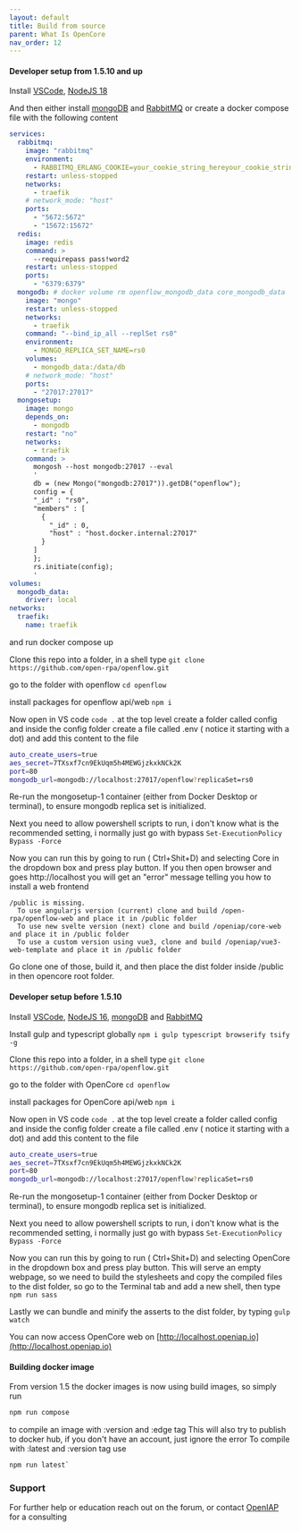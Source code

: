 ```yaml
---
layout: default
title: Build from source
parent: What Is OpenCore
nav_order: 12
---
```




#### Developer setup from 1.5.10 and up
Install [VSCode](https://code.visualstudio.com/download), [NodeJS 18](https://nodejs.org/en/download/)

And then either install [mongoDB](https://www.mongodb.com/download-center/community) and [RabbitMQ](https://www.rabbitmq.com/download.html) or create a docker compose file with the following content
```yaml
services:
  rabbitmq:
    image: "rabbitmq"
    environment:
      - RABBITMQ_ERLANG_COOKIE=your_cookie_string_hereyour_cookie_string_here
    restart: unless-stopped
    networks:
      - traefik
    # network_mode: "host"
    ports:
      - "5672:5672"
      - "15672:15672"
  redis:
    image: redis
    command: >
      --requirepass pass!word2
    restart: unless-stopped
    ports:
      - "6379:6379"
  mongodb: # docker volume rm openflow_mongodb_data core_mongodb_data
    image: "mongo"
    restart: unless-stopped
    networks:
      - traefik
    command: "--bind_ip_all --replSet rs0"
    environment:
      - MONGO_REPLICA_SET_NAME=rs0
    volumes:
      - mongodb_data:/data/db
    # network_mode: "host"
    ports:
      - "27017:27017"
  mongosetup:
    image: mongo
    depends_on:
      - mongodb
    restart: "no"
    networks:
      - traefik
    command: >
      mongosh --host mongodb:27017 --eval 
      '
      db = (new Mongo("mongodb:27017")).getDB("openflow");
      config = {
      "_id" : "rs0",
      "members" : [
        {
          "_id" : 0,
          "host" : "host.docker.internal:27017"
        }
      ]
      };
      rs.initiate(config);
      '
volumes:
  mongodb_data:
    driver: local
networks:
  traefik:
    name: traefik
```
and run docker compose up

Clone this repo into a folder, in a shell type
`git clone https://github.com/open-rpa/openflow.git`

go to the folder with openflow
`cd openflow`

install packages for openflow api/web
`npm i`

Now open in VS code
`code .`
at the top level create a folder called config and inside the config folder create a file called .env ( notice it starting with a dot)
and add this content to the file

```bash
auto_create_users=true
aes_secret=7TXsxf7cn9EkUqm5h4MEWGjzkxkNCk2K
port=80
mongodb_url=mongodb://localhost:27017/openflow?replicaSet=rs0
```

Re-run the mongosetup-1 container (either from Docker Desktop or terminal), to ensure mongodb replica set is initialized.

Next you need to allow powershell scripts to run, i don't know what is the recommended setting, i normally just go with bypass
`Set-ExecutionPolicy Bypass -Force`


Now you can run this by going to run ( Ctrl+Shit+D) and selecting Core in the dropdown box and press play button.
If you then open browser and goes http://localhost you will get an "error" message telling you how to install a web frontend
```
/public is missing.
  To use angularjs version (current) clone and build /open-rpa/openflow-web and place it in /public folder
  To use new svelte version (next) clone and build /openiap/core-web and place it in /public folder
  To use a custom version using vue3, clone and build /openiap/vue3-web-template and place it in /public folder
```
Go clone one of those, build it, and then place the dist folder inside /public in then opencore root folder.

#### Developer setup before 1.5.10

Install [VSCode](https://code.visualstudio.com/download), [NodeJS 16](https://nodejs.org/en/download/), [mongoDB](https://www.mongodb.com/download-center/community) and [RabbitMQ](https://www.rabbitmq.com/download.html)

Install gulp and typescript globally
`npm i gulp typescript browserify tsify -g`

Clone this repo into a folder, in a shell type
`git clone https://github.com/open-rpa/openflow.git`

go to the folder with OpenCore
`cd openflow`

install packages for OpenCore api/web
`npm i`

Now open in VS code
`code .`
at the top level create a folder called config and inside the config folder create a file called .env ( notice it starting with a dot)
and add this content to the file

```bash
auto_create_users=true
aes_secret=7TXsxf7cn9EkUqm5h4MEWGjzkxkNCk2K
port=80
mongodb_url=mongodb://localhost:27017/openflow?replicaSet=rs0
```

Re-run the mongosetup-1 container (either from Docker Desktop or terminal), to ensure mongodb replica set is initialized.

Next you need to allow powershell scripts to run, i don't know what is the recommended setting, i normally just go with bypass
`Set-ExecutionPolicy Bypass -Force`

Now you can run this by going to run ( Ctrl+Shit+D) and selecting OpenCore in the dropdown box and press play button.
This will serve an empty webpage, so we need to build the stylesheets and copy the compiled files to the dist folder, so go to the Terminal tab and add a new shell, then type
`npm run sass`

Lastly we can bundle and minify the asserts to the dist folder, by typing
`gulp watch`

You can now access OpenCore web on [http://localhost.openiap.io](http://localhost.openiap.io) 

#### Building docker image
From version 1.5 the docker images is now using build images, so simply run
```bash
npm run compose
```
to compile an image with :version and :edge tag
This will also try to publish to docker hub, if you don't have an account, just ignore the error
To compile with :latest and :version tag use
```bash
npm run latest`
```

### Support

For further help or education reach out on the forum, or contact [OpenIAP](https://openiap.io/) for a consulting

